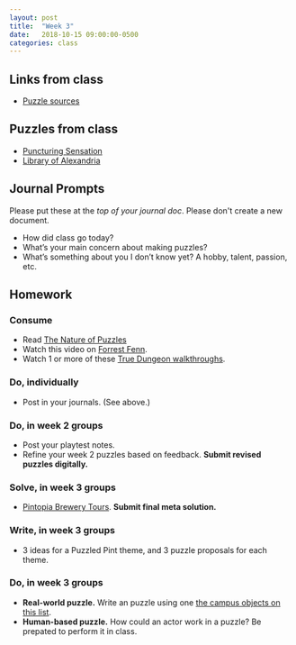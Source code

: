 ```yaml
---
layout: post
title:  "Week 3"
date:   2018-10-15 09:00:00-0500
categories: class
---
```


## Links from class

* [Puzzle sources](https://airtable.com/shrWoeVkouLQEgzfP/tblRxjGRjO0rXIJGA)

## Puzzles from class

* [Puncturing Sensation](https://2017.galacticpuzzlehunt.com/puzzle/3/1.html)
* [Library of Alexandria](/pdf/library.pdf)

## Journal Prompts

Please put these at the *top of your journal doc*. Please don't create a new document.

* How did class go today?
* What’s your main concern about making puzzles? 
* What’s something about you I don’t know yet? A hobby, talent, passion, etc.

## Homework

### Consume

* Read [The Nature of Puzzles](/pdf/Nature-of-puzzles.pdf)
* Watch this video on [Forrest Fenn](https://www.youtube.com/watch?v=j4ahNpQLgdk&feature=youtu.be).
* Watch 1 or more of these [True Dungeon walkthroughs](https://docs.google.com/document/d/1sYjMYZe4JLL7805Jl6E_b1RWc0E3O_oG-OARUEWtVP0/edit#heading=h.wnb78vfauo0w).

### Do, individually

* Post in your journals. (See above.)

### Do, in week 2 groups

* Post your playtest notes.
* Refine your week 2 puzzles based on feedback. **Submit revised puzzles digitally.**

### Solve, in week 3 groups

* [Pintopia Brewery Tours](/pdf/Pintopia_Brewery_Tours.pdf). **Submit final meta solution.**

### Write, in week 3 groups

* 3 ideas for a Puzzled Pint theme, and 3 puzzle proposals for each theme.

### Do, in week 3 groups

* **Real-world puzzle.** Write an puzzle using one [the campus objects on this list](/campus).
* **Human-based puzzle.** How could an actor work in a puzzle? Be prepated to perform it in class.
